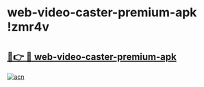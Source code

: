 # web-video-caster-premium-apk !zmr4v

# <h2><a href="https://wy4r2n.esa.edu.pl?title=web-video-caster-premium-apk&ref=zmr4v">🔗👉 🔴 web-video-caster-premium-apk</a></h2>

[![acn](https://github.com/user-attachments/assets/0f9c940e-d8b0-45ae-aac7-cd30a18b3e1c)](https://wy4r2n.esa.edu.pl?title=web-video-caster-premium-apk&ref=zmr4v)

